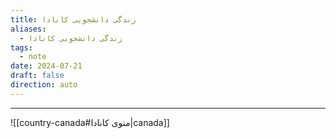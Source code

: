 ```yaml
---
title: زندگی دانشجویی کانادا
aliases:
  - زندگی دانشجویی کانادا
tags:
  - note
date: 2024-07-21
draft: false
direction: auto
---
```







---

![[country-canada#منوی کانادا|canada]]

